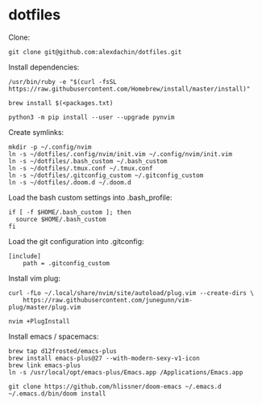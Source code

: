 # dotfiles

Clone:

```
git clone git@github.com:alexdachin/dotfiles.git
```

Install dependencies:

```
/usr/bin/ruby -e "$(curl -fsSL https://raw.githubusercontent.com/Homebrew/install/master/install)"

brew install $(<packages.txt)

python3 -m pip install --user --upgrade pynvim
```

Create symlinks:

```
mkdir -p ~/.config/nvim
ln -s ~/dotfiles/.config/nvim/init.vim ~/.config/nvim/init.vim
ln -s ~/dotfiles/.bash_custom ~/.bash_custom
ln -s ~/dotfiles/.tmux.conf ~/.tmux.conf
ln -s ~/dotfiles/.gitconfig_custom ~/.gitconfig_custom
ln -s ~/dotfiles/.doom.d ~/.doom.d
```

Load the bash custom settings into .bash_profile:

```
if [ -f $HOME/.bash_custom ]; then
  source $HOME/.bash_custom
fi
```

Load the git configuration into .gitconfig:

```
[include]
	path = .gitconfig_custom
```

Install vim plug:

```
curl -fLo ~/.local/share/nvim/site/autoload/plug.vim --create-dirs \
    https://raw.githubusercontent.com/junegunn/vim-plug/master/plug.vim
```

```
nvim +PlugInstall
```

Install emacs / spacemacs:

```
brew tap d12frosted/emacs-plus
brew install emacs-plus@27 --with-modern-sexy-v1-icon
brew link emacs-plus
ln -s /usr/local/opt/emacs-plus/Emacs.app /Applications/Emacs.app

git clone https://github.com/hlissner/doom-emacs ~/.emacs.d
~/.emacs.d/bin/doom install
```
